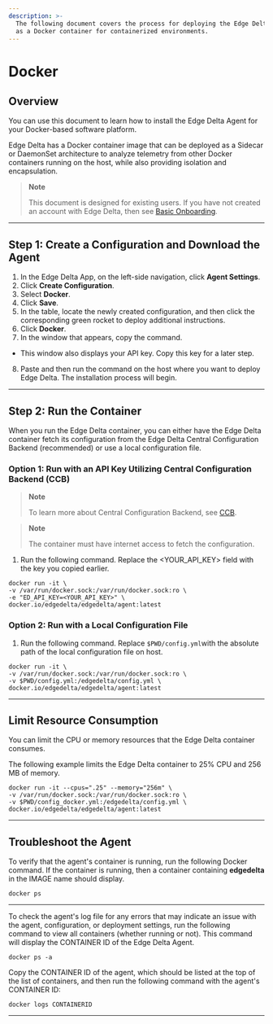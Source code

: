 ```yaml
---
description: >-
  The following document covers the process for deploying the Edge Delta service
  as a Docker container for containerized environments.
---
```


# Docker

## Overview 

You can use this document to learn how to install the Edge Delta Agent for your Docker-based software platform. 

Edge Delta has a Docker container image that can be deployed as a Sidecar or DaemonSet architecture to analyze telemetry from other Docker containers running on the host, while also providing isolation and encapsulation.

> **Note**
>
> This document is designed for existing users. If you have not created an account with Edge Delta, then see [Basic Onboarding](../basic-onboarding.md).

***

## Step 1: Create a Configuration and Download the Agent

1. In the Edge Delta App, on the left-side navigation, click **Agent Settings**.
2. Click **Create Configuration**.
3. Select **Docker**.
4. Click **Save**.  
5. In the table, locate the newly created configuration, and then click the corresponding green rocket to deploy additional instructions.
6. Click **Docker**.
7. In the window that appears, copy the command.
  - This window also displays your API key. Copy this key for a later step. 
8. Paste and then run the command on the host where you want to deploy Edge Delta. The installation process will begin. 

***

## Step 2: Run the Container 

When you run the Edge Delta container, you can either have the Edge Delta container fetch its configuration from the Edge Delta Central Configuration Backend (recommended) or use a local configuration file.

### Option 1: Run with an API Key Utilizing Central Configuration Backend \(CCB\)

> **Note**
>
> To learn more about Central Configuration Backend, see [CCB](../configuration/ccb.md).

> **Note**
>
> The container must have internet access to fetch the configuration.

1. Run the following command. Replace the &lt;YOUR\_API\_KEY&gt; field with the key you copied earlier. 

```
docker run -it \
-v /var/run/docker.sock:/var/run/docker.sock:ro \
-e "ED_API_KEY=<YOUR_API_KEY>" \
docker.io/edgedelta/edgedelta/agent:latest
```

### Option 2: Run with a Local Configuration File

1. Run the following command. Replace `$PWD/config.yml`with the absolute path of the local configuration file on host.

```
docker run -it \
-v /var/run/docker.sock:/var/run/docker.sock:ro \
-v $PWD/config.yml:/edgedelta/config.yml \
docker.io/edgedelta/edgedelta/agent:latest
```
***

## Limit Resource Consumption

You can limit the CPU or memory resources that the Edge Delta container consumes. 

The following example limits the Edge Delta container to 25% CPU and 256 MB of memory.

```
docker run -it --cpus=".25" --memory="256m" \
-v /var/run/docker.sock:/var/run/docker.sock:ro \
-v $PWD/config_docker.yml:/edgedelta/config.yml \
docker.io/edgedelta/edgedelta/agent:latest
```

***

## Troubleshoot the Agent

To verify that the agent's container is running, run the following Docker command. If the container is running, then a container containing **edgedelta** in the IMAGE name should display. 

```
docker ps
```

***

To check the agent's log file for any errors that may indicate an issue with the agent, configuration, or deployment settings, run the following command to view all containers \(whether running or not\). This command will display the CONTAINER ID of the Edge Delta Agent.

```
docker ps -a
```

Copy the CONTAINER ID of the agent, which should be listed at the top of the list of containers, and then run the following command with the agent's CONTAINER ID:

```
docker logs CONTAINERID
```

***

